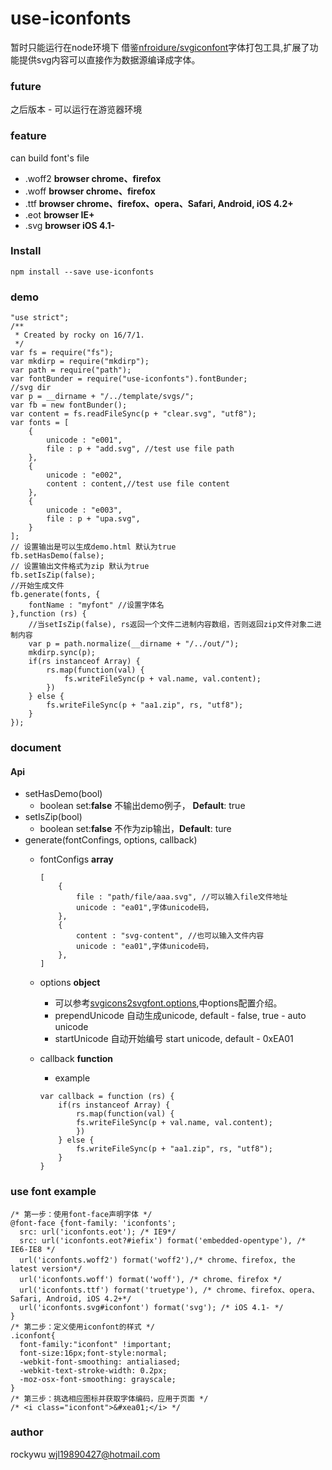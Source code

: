 # use-iconfonts
暂时只能运行在node环境下
借鉴[nfroidure/svgiconfont](https://github.com/nfroidure/svgiconfont)字体打包工具,扩展了功能提供svg内容可以直接作为数据源编译成字体。

### future
之后版本 - 可以运行在游览器环境

### feature
can build font's file

* .woff2 **browser chrome、firefox**
* .woff **browser chrome、firefox**
* .ttf **browser chrome、firefox、opera、Safari, Android, iOS 4.2+**
* .eot **browser IE+**
* .svg **browser iOS 4.1-**


### Install
````
npm install --save use-iconfonts
````

### demo
````
"use strict";
/**
 * Created by rocky on 16/7/1.
 */
var fs = require("fs");
var mkdirp = require("mkdirp");
var path = require("path");
var fontBunder = require("use-iconfonts").fontBunder;
//svg dir
var p = __dirname + "/../template/svgs/";
var fb = new fontBunder();
var content = fs.readFileSync(p + "clear.svg", "utf8");
var fonts = [
    {
        unicode : "e001",
        file : p + "add.svg", //test use file path
    },
    {
        unicode : "e002",
        content : content,//test use file content
    },
    {
        unicode : "e003",
        file : p + "upa.svg",
    }
];
// 设置输出是可以生成demo.html 默认为true
fb.setHasDemo(false);
// 设置输出文件格式为zip 默认为true
fb.setIsZip(false);
//开始生成文件
fb.generate(fonts, {
    fontName : "myfont" //设置字体名
},function (rs) {
    //当setIsZip(false), rs返回一个文件二进制内容数组，否则返回zip文件对象二进制内容
    var p = path.normalize(__dirname + "/../out/");
    mkdirp.sync(p);
    if(rs instanceof Array) {
        rs.map(function(val) {
            fs.writeFileSync(p + val.name, val.content);
        })
    } else {
        fs.writeFileSync(p + "aa1.zip", rs, "utf8");
    }
});
````
### document

#### Api

* setHasDemo(bool)
    * boolean  set:**false** 不输出demo例子， **Default**: true
* setIsZip(bool)
    * boolean  set:**false** 不作为zip输出，**Default**: ture
* generate(fontConfings, options, callback)
    * fontConfigs  **array**
    
        ````
        [
            {
                file : "path/file/aaa.svg", //可以输入file文件地址
                unicode : "ea01",字体unicode码，
            },
            {
                content : "svg-content", //也可以输入文件内容
                unicode : "ea01",字体unicode码，
            },
        ]
        ````
    * options **object**
        * 可以参考[svgicons2svgfont.options](https://github.com/nfroidure/svgicons2svgfont#svgicons2svgfontoptions),中options配置介绍。
        * prependUnicode 自动生成unicode, default - false, true - auto unicode
        * startUnicode  自动开始编号 start unicode, default - 0xEA01
    * callback **function**
        * example
        
        ````
        var callback = function (rs) {
            if(rs instanceof Array) {
                rs.map(function(val) {
                fs.writeFileSync(p + val.name, val.content);
                })
            } else {
                fs.writeFileSync(p + "aa1.zip", rs, "utf8");
            }
        }
        ````
        
### use font example
````
/* 第一步：使用font-face声明字体 */
@font-face {font-family: 'iconfonts';
  src: url('iconfonts.eot'); /* IE9*/
  src: url('iconfonts.eot?#iefix') format('embedded-opentype'), /* IE6-IE8 */
  url('iconfonts.woff2') format('woff2'),/* chrome、firefox, the latest version*/
  url('iconfonts.woff') format('woff'), /* chrome、firefox */
  url('iconfonts.ttf') format('truetype'), /* chrome、firefox、opera、Safari, Android, iOS 4.2+*/
  url('iconfonts.svg#iconfont') format('svg'); /* iOS 4.1- */
}
/* 第二步：定义使用iconfont的样式 */
.iconfont{
  font-family:"iconfont" !important;
  font-size:16px;font-style:normal;
  -webkit-font-smoothing: antialiased;
  -webkit-text-stroke-width: 0.2px;
  -moz-osx-font-smoothing: grayscale;
}
/* 第三步：挑选相应图标并获取字体编码，应用于页面 */
/* <i class="iconfont">&#xea01;</i> */
````

### author

rockywu <wjl19890427@hotmail.com>

